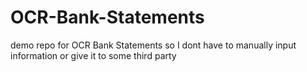 # OCR-Bank-Statements
demo repo for OCR Bank Statements so I dont have to manually input information or give it to some third party
